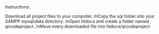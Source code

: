 Instructions:

Download all project files to your computer. /nCopy the sql folder into your XAMPP mysql\data directory. /nOpen htdocs and create a folder named qrcodeproject. /nMove every downloaded file into htdocs/qrcodeproject
